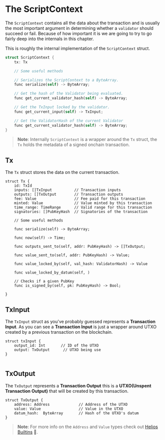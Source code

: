 # The ScriptContext

The `ScriptContext` contains all the data about the transaction and is usually the most important argument in determining whether a `validator` should succeed or fail.
Because of how important it is we are going to try to go fairly deep into the internals in this chapter.

This is roughly the internal implementation of the `ScriptContext` struct.

```rust
struct ScriptContext {
    tx: Tx

    // Some useful methods

    // Serializes the ScriptContext to a ByteArray.
    func serialize(self) -> ByteArray;

    // Get the hash of the Validator being evaluated.
    func get_current_validator_hash(self) -> ByteArray;

    // Get the TxInput locked by the validator.
    func get_current_input(self) -> TxInput;

    // Get the ValidatorHash of the current Validator
    func get_current_validator_hash(self) -> ByteArray;
}
```

>**Note**: Internally `ScriptContext` is a wrapper around the `Tx` struct,
>the `Tx` holds the metadata of a signed onchain transaction.

## Tx

The `Tx` struct stores the data on the current transaction.

```rust, noplaypen
struct Tx {
    id: TxId
    inputs: []TxInput          // Transaction inputs
    outputs: []TxOutput        // Transaction outputs
    fee: Value                 // Fee paid for this transaction
    minted: Value              // Value minted by this transaction
    time_range: TimeRange      // Valid range for this transaction
    signatories: []PubKeyHash  // Signatories of the transaction

    // Some useful methods

    func serialize(self) -> ByteArray;

    func now(self) -> Time;

    func outputs_sent_to(self, addr: PubKeyHash) -> []TxOutput;

    func value_sent_to(self, addr: PubKeyHash) -> Value;

    func value_locked_by(self, val_hash: ValidatorHash) -> Value

    func value_locked_by_datum(self, )

    // Checks if a given PubKey
    func is_signed_by(self, pk: PubKeyHash) -> Bool;

}

```

## TxInput

The `TxInput` struct as you've probably guessed represents a **Transaction Input**.
As you can see a **Transaction Input** is just a wrapper around UTXO created by a previous transaction on the blockchain.

```rust, noplaypen
struct txInput {
    output_id: Int       // ID of the UTXO
    output: TxOutput      // UTXO being use
}


```

## TxOutput

The `TxOutput` represents a **Transaction Output** this is a **UTXO(Unspent Transaction Output)** that will be created by this transaction.

```rust, noplaypen
struct TxOutput {
    address: Address             // Address of the UTXO
    value: Value                 // Value in the UTXO
    datum_hash:  ByteArray       // Hash of the UTXO's datum
}
```

>**Note**: For more info on the `Address` and `Value` types check out [Helios Builtins](../helios_builtins/Helios_Builtins.md) 🙂.
